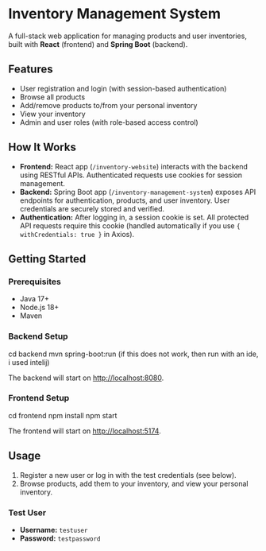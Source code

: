 # Inventory Management System

A full-stack web application for managing products and user inventories, built with **React** (frontend) and **Spring Boot** (backend).

## Features

- User registration and login (with session-based authentication)
- Browse all products
- Add/remove products to/from your personal inventory
- View your inventory
- Admin and user roles (with role-based access control)

## How It Works

- **Frontend:** React app (`/inventory-website`) interacts with the backend using RESTful APIs. Authenticated requests use cookies for session management.
- **Backend:** Spring Boot app (`/inventory-management-system`) exposes API endpoints for authentication, products, and user inventory. User credentials are securely stored and verified.
- **Authentication:** After logging in, a session cookie is set. All protected API requests require this cookie (handled automatically if you use `{ withCredentials: true }` in Axios).

## Getting Started

### Prerequisites

- Java 17+
- Node.js 18+
- Maven

### Backend Setup
cd backend
mvn spring-boot:run
(if this does not work, then run with an ide, i used intelij)

The backend will start on [http://localhost:8080](http://localhost:8080).

### Frontend Setup

cd frontend
npm install
npm start

The frontend will start on [http://localhost:5174](http://localhost:5174).

## Usage

1. Register a new user or log in with the test credentials (see below).
2. Browse products, add them to your inventory, and view your personal inventory.

### Test User

- **Username:** `testuser`
- **Password:** `testpassword`
